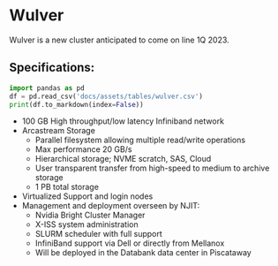 # Wulver

Wulver is a new cluster anticipated to come on line 1Q 2023.

## Specifications:

```python exec="on"
import pandas as pd
df = pd.read_csv('docs/assets/tables/wulver.csv')
print(df.to_markdown(index=False))
```

<!--
* 100 x Dell R6525 CPU Nodes
* 2 x AMD 7753 2.45 GHz, 64C128T - Total cores: 12,800
* Memory 512 GB/node - Total memory: 51.2 TB
* Theoretical Performance: 501.760TFlops
* 2 x Dell R6525 High Memory Nodes
* 2 x AMD 7753 2.45 GHz, 64C128T - 256 Total Cores
* Memory - 2 TB/node - Total Memory 4TB
* Theoretical Performance: 10.035TFlops
* 25 x Dell XE8545 GPU Nodes
* 2 x AMD EPYC 7713 2.0GHz,64C/128T - Total cores: 3200
* Memory 512 GB/node - Total memory: 1 TB
* 4 x NVIDIA HGX A100 - 4x A100 SXM4 80GB - total GPUs: 100
* Theoretical Performance: 102.4TFlops (cpu) + 970TFlops (gpu)
* Totals 127 Nodes, 16,256 Cores, 56.2 TB RAM
* Theoretical Performance: 1.584PFlops
-->

* 100 GB High throughput/low latency Infiniband network
* Arcastream Storage
    * Parallel filesystem allowing multiple read/write operations
    * Max performance 20 GB/s
    * Hierarchical storage; NVME scratch, SAS, Cloud
    * User transparent transfer from high-speed to medium to archive storage
    * 1 PB total storage
* Virtualized Support and login nodes
* Management and deployment overseen by NJIT:
    * Nvidia Bright Cluster Manager
    * X-ISS system administration
    * SLURM scheduler with full support
    * InfiniBand support via Dell or directly from Mellanox
    * Will be deployed in the Databank data center in Piscataway

